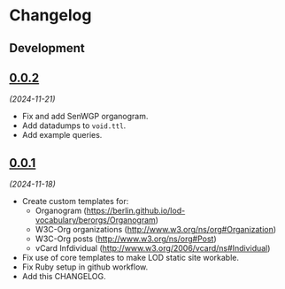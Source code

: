 # Changelog

## Development

## [0.0.2](https://github.com/berlin/lod-organigram/releases/tag/0.0.2)

_(2024-11-21)_

- Fix and add SenWGP organogram.
- Add datadumps to `void.ttl`.
- Add example queries.

## [0.0.1](https://github.com/berlin/lod-organigram/releases/tag/0.0.1)

_(2024-11-18)_

- Create custom templates for:
  - Organogram (https://berlin.github.io/lod-vocabulary/berorgs/Organogram)
  - W3C-Org organizations (http://www.w3.org/ns/org#Organization)
  - W3C-Org posts (http://www.w3.org/ns/org#Post)
  - vCard Infdividual (http://www.w3.org/2006/vcard/ns#Individual)
- Fix use of core templates to make LOD static site workable.
- Fix Ruby setup in github workflow.
- Add this CHANGELOG.
